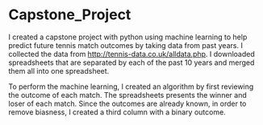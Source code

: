 # Capstone_Project

I created a capstone project with python using machine learning to help predict future tennis match outcomes by taking data from past years. 
I collected the data from http://tennis-data.co.uk/alldata.php. I downloaded spreadsheets that are separated by each of the past 10 years and merged them all into one 
spreadsheet.

To perform the machine learning, I created an algorithm by first reviewing the outcome of each match. The spreadsheets presents the winner and loser of each match. 
Since the outcomes are already known, in order to remove biasness, I created a third column with a binary outcome.


